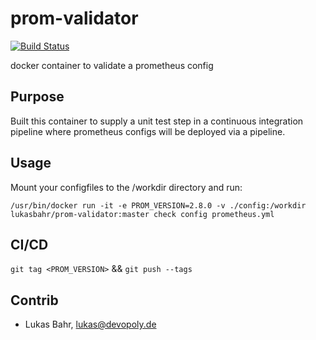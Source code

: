 # prom-validator

[![Build Status](https://ci.devopoly.de/api/badges/lukibahr/prom-validator/status.svg)](https://ci.devopoly.de/lukibahr/prom-validator)

docker container to validate a prometheus config

## Purpose

Built this container to supply a unit test step in a continuous integration pipeline where prometheus configs 
will be deployed via a pipeline.

## Usage

Mount your configfiles to the /workdir directory and run:

`/usr/bin/docker run -it -e PROM_VERSION=2.8.0 -v ./config:/workdir lukasbahr/prom-validator:master check config prometheus.yml`

## CI/CD

`git tag <PROM_VERSION>` && `git push --tags`

## Contrib

- Lukas Bahr, <lukas@devopoly.de>
